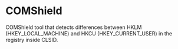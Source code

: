 # COMShield
COMShield tool that detects differences between HKLM (HKEY_LOCAL_MACHINE) and HKCU (HKEY_CURRENT_USER) in the registry inside CLSID.
